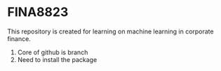 # FINA8823
This repository is created for learning on machine learning in corporate finance.
1. Core of github is branch
2. Need to install the package
